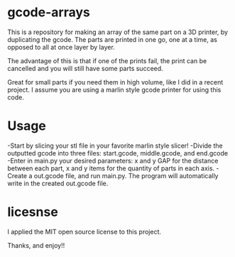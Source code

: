 # gcode-arrays
This is a repository for making an array of the same part on a 3D printer, by duplicating the gcode.
The parts are printed in one go, one at a time, as opposed to all at once layer by layer.

The advantage of this is that if one of the prints fail, the print can be cancelled and you will still have some parts succeed.

Great for small parts if you need them in high volume, like I did in a recent project. I assume you are using a marlin style gcode printer for using this code.

# Usage
-Start by slicing your stl file in your favorite marlin style slicer!
-Divide the outputted gcode into three files: start.gcode, middle.gcode, and end.gcode
-Enter in main.py your desired parameters: x and y GAP for the distance between each part, x and y items for the quantity of parts in each axis.
-Create a out.gcode file, and run main.py. The program will automatically write in the created out.gcode file.

# licesnse
I applied the MIT open source license to this project.

Thanks, and enjoy!!